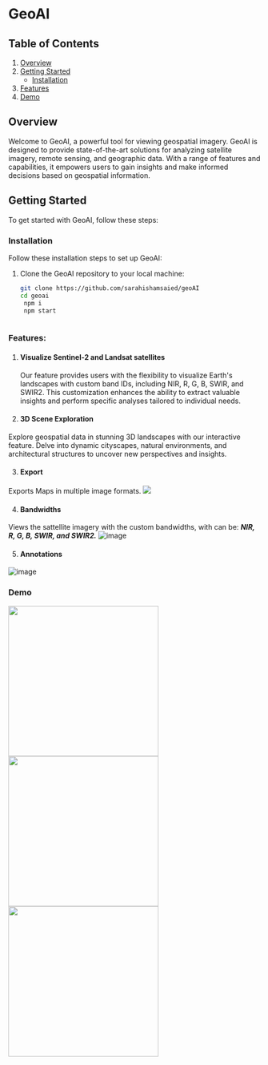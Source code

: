 # GeoAI

## Table of Contents
1. [Overview](#overview)
2. [Getting Started](#getting-started)
   - [Installation](#installation)
3. [Features](#features)
4. [Demo](#demo)

## Overview
Welcome to GeoAI, a powerful tool for viewing geospatial imagery. GeoAI is designed to provide state-of-the-art solutions for analyzing satellite imagery, remote sensing, and geographic data. With a range of features and capabilities, it empowers users to gain insights and make informed decisions based on geospatial information.

## Getting Started
To get started with GeoAI, follow these steps:



### Installation
Follow these installation steps to set up GeoAI:

1. Clone the GeoAI repository to your local machine:
   ```bash
   git clone https://github.com/sarahishamsaied/geoAI
   cd geoai
    npm i
    npm start  



### Features:
1. #### Visualize Sentinel-2 and Landsat satellites
      Our feature provides users with the flexibility to visualize Earth's landscapes with custom band IDs, including NIR, R, G, B, SWIR, and SWIR2. This customization enhances the ability to extract valuable insights and perform specific analyses tailored to individual needs.
2. #### 3D Scene Exploration
Explore geospatial data in stunning 3D landscapes with our interactive feature. Delve into dynamic cityscapes, natural environments, and architectural structures to uncover new perspectives and insights.

3. #### Export
Exports Maps in multiple image formats.
<img src = "https://github.com/sarahishamsaied/geoAI/assets/71923204/a04681c2-1fb5-4817-8e9b-30eb8afce7ba" />

4. #### Bandwidths
Views the sattellite imagery with the custom bandwidths, with can be: ***NIR, R, G, B, SWIR, and SWIR2.***
![image](https://github.com/sarahishamsaied/geoAI/assets/71923204/799c7b9d-13b7-4b18-adec-00dad3d50e81)


5. #### Annotations
![image](https://github.com/sarahishamsaied/geoAI/assets/71923204/eded4a2a-ce10-41d1-a989-6539d9fc0d46)



### Demo
<p align="left">
  <img src="https://main.d3npjzgrmrer43.amplifyapp.com/mobile%20(1).png" width="300px" />
<img src="https://main.d3npjzgrmrer43.amplifyapp.com/mobile.png" width="300px" />
<img src="https://main.d3npjzgrmrer43.amplifyapp.com/mobile%20(2).png" width="300px" />
</p>


